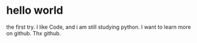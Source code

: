 # hello world
the first try.
I like Code, and i am still studying python.
I want to learn more on github.
Thx github.
